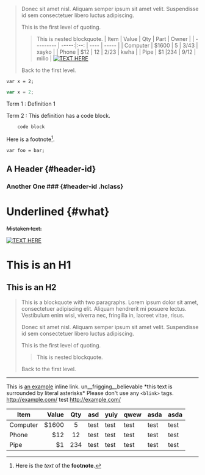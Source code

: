 > Donec sit amet nisl. Aliquam semper ipsum sit amet velit. Suspendisse id sem consectetuer libero luctus adipiscing.
>
> This is the first level of quoting.
>
> > This is nested blockquote.
> > | Item      | Value | Qty | Part | Owner |
> > | --------- | -----:|:--: | ---- | ----- |
> > | Computer  | $1600 | 5   | 3/43 | xayko |
> > | Phone     |   $12 | 12  | 2/23 | kwha  |
> > | Pipe      |    $1 |234  | 9/12 | milio |
> > [![TEXT HERE](http://img.youtube.com/vi/Rpj2J4tn4YI/0.jpg)](https://www.youtube.com/watch?v=Rpj2J4tn4YI)
>
> Back to the first level.


```
var x = 2;
```

```javascript
var x = 2;
```


Term 1
:   Definition 1

Term 2
:   This definition has a code block.

        code block


Here is a footnote[^footnote].

  [^footnote]: Here is the *text* of the **footnote**.



``` {#gfm-id .gfm-class}
var foo = bar;
```


## A Header {#header-id}

### Another One ### {#header-id .hclass}

Underlined  {#what}
==========


~~Mistaken text.~~


[![TEXT HERE](http://img.youtube.com/vi/Rpj2J4tn4YI/0.jpg)](https://www.youtube.com/watch?v=Rpj2J4tn4YI)

This is an H1
=============

This is an H2
-------------

> This is a blockquote with two paragraphs. Lorem ipsum dolor sit amet,
> consectetuer adipiscing elit. Aliquam hendrerit mi posuere lectus.
> Vestibulum enim wisi, viverra nec, fringilla in, laoreet vitae, risus.
> 
> Donec sit amet nisl. Aliquam semper ipsum sit amet velit. Suspendisse id sem consectetuer libero luctus adipiscing.
>
> This is the first level of quoting.
>
> > This is nested blockquote.
>
> Back to the first level.

---------------------------------------

This is [an example](http://example.com/ "Title") inline link. un__frigging__believable \*this text is surrounded by literal asterisks\* Please don't use any `<blink>` tags. <http://example.com/> test http://example.com/

| Item      | Value | Qty | asd  | yuiy | qwew | asda | asda |
| --------- | -----:|:--: | ---- | ---- | ---- | ---- | ---- |
| Computer  | $1600 | 5   | test | test | test | test | test |
| Phone     |   $12 | 12  | test | test | test | test | test |
| Pipe      |    $1 |234  | test | test | test | test | test |
